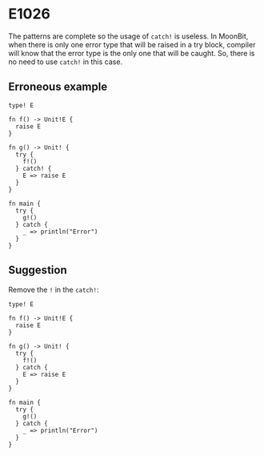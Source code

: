# E1026

The patterns are complete so the usage of `catch!` is useless. In MoonBit, when
there is only one error type that will be raised in a try block, compiler will
know that the error type is the only one that will be caught. So, there is no
need to use `catch!` in this case.

## Erroneous example

```moonbit
type! E

fn f() -> Unit!E {
  raise E
}

fn g() -> Unit! {
  try {
    f!()
  } catch! {
    E => raise E
  }
}

fn main {
  try {
    g!()
  } catch {
    _ => println("Error")
  }
}
```

## Suggestion

Remove the `!` in the `catch!`:

```moonbit
type! E

fn f() -> Unit!E {
  raise E
}

fn g() -> Unit! {
  try {
    f!()
  } catch {
    E => raise E
  }
}

fn main {
  try {
    g!()
  } catch {
    _ => println("Error")
  }
}
```
